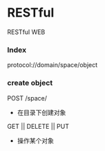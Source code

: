 # RESTful
RESTful WEB

### Index
protocol://domain/space/object

### create object
POST /space/

* 在目录下创建对象

GET || DELETE || PUT

* 操作某个对象
